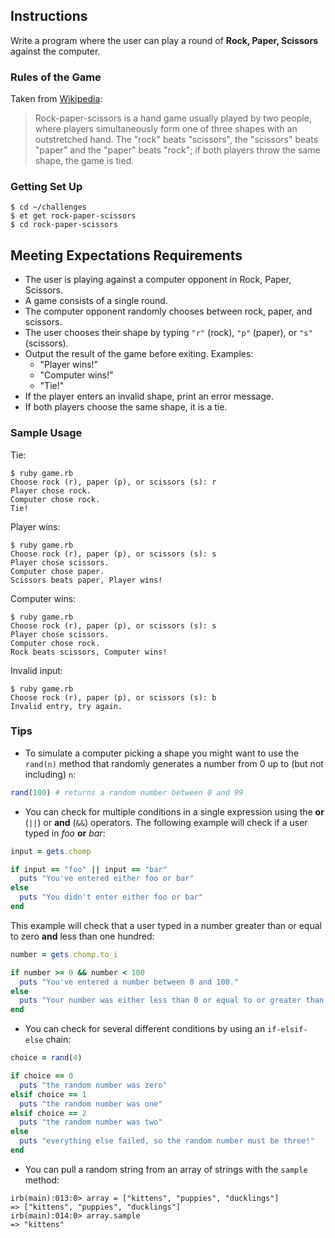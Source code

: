 ## Instructions

Write a program where the user can play a round of **Rock, Paper, Scissors** against the computer.

### Rules of the Game

Taken from [Wikipedia][wikipedia]:

> Rock-paper-scissors is a hand game usually played by two people, where players simultaneously form one of three shapes with an outstretched hand. The "rock" beats "scissors", the "scissors" beats "paper" and the "paper" beats "rock"; if both players throw the same shape, the game is tied.

### Getting Set Up

```no-highlight
$ cd ~/challenges
$ et get rock-paper-scissors
$ cd rock-paper-scissors
```

## Meeting Expectations Requirements

* The user is playing against a computer opponent in Rock, Paper, Scissors.
* A game consists of a single round.
* The computer opponent randomly chooses between rock, paper, and scissors.
* The user chooses their shape by typing `"r"` (rock), `"p"` (paper), or `"s"` (scissors).
* Output the result of the game before exiting. Examples:
  - "Player wins!"
  - "Computer wins!"
  - "Tie!"
* If the player enters an invalid shape, print an error message.
* If both players choose the same shape, it is a tie.

### Sample Usage

Tie:

```no-highlight
$ ruby game.rb
Choose rock (r), paper (p), or scissors (s): r
Player chose rock.
Computer chose rock.
Tie!
```

Player wins:

```no-highlight
$ ruby game.rb
Choose rock (r), paper (p), or scissors (s): s
Player chose scissors.
Computer chose paper.
Scissors beats paper, Player wins!
```

Computer wins:

```no-highlight
$ ruby game.rb
Choose rock (r), paper (p), or scissors (s): s
Player chose scissors.
Computer chose rock.
Rock beats scissors, Computer wins!
```

Invalid input:

```no-highlight
$ ruby game.rb
Choose rock (r), paper (p), or scissors (s): b
Invalid entry, try again.
```

### Tips

* To simulate a computer picking a shape you might want to use the `rand(n)` method that randomly generates a number from 0 up to (but not including) `n`:

```ruby
rand(100) # returns a random number between 0 and 99
```

* You can check for multiple conditions in a single expression using the **or** (`||`) or **and** (`&&`) operators. The following example will check if a user typed in *foo* **or** *bar*:

```ruby
input = gets.chomp

if input == "foo" || input == "bar"
  puts "You've entered either foo or bar"
else
  puts "You didn't enter either foo or bar"
end
```

This example will check that a user typed in a number greater than or equal to zero **and** less than one hundred:

```ruby
number = gets.chomp.to_i

if number >= 0 && number < 100
  puts "You've entered a number between 0 and 100."
else
  puts "Your number was either less than 0 or equal to or greater than 100."
end
```

* You can check for several different conditions by using an `if-elsif-else` chain:

```ruby
choice = rand(4)

if choice == 0
  puts "the random number was zero"
elsif choice == 1
  puts "the random number was one"
elsif choice == 2
  puts "the random number was two"
else
  puts "everything else failed, so the random number must be three!"
end
```

* You can pull a random string from an array of strings with the `sample` method:

```
irb(main):013:0> array = ["kittens", "puppies", "ducklings"]
=> ["kittens", "puppies", "ducklings"]
irb(main):014:0> array.sample
=> "kittens"
```

[wikipedia]: http://en.wikipedia.org/wiki/Rock-paper-scissors

